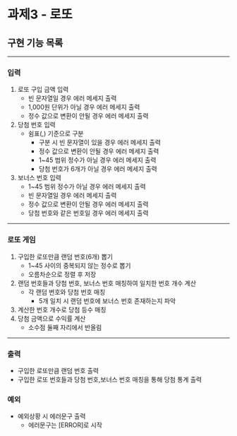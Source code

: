 # 과제3 - 로또
## 구현 기능 목록
<hr>

### 입력

1. 로또 구입 금액 입력
    - 빈 문자열일 경우 에러 메세지 출력
    - 1,000원 단위가 아닐 경우 에러 메세지 출력
    - 정수 값으로 변환이 안될 경우 에러 메세지 출력
2. 당첨 번호 입력
    - 쉼표(,) 기준으로 구분
        - 구분 시 빈 문자열이 있을 경우 에러 메세지 출력 
        - 정수 값으로 변환이 안될 경우 에러 메세지 출력
        - 1~45 범위 정수가 아닐 경우 에러 메세지 출력
        - 당첨 번호가 6개가 아닐 경우 에러 메세지 출력
3. 보너스 번호 입력 
    - 1~45 범위 정수가 아닐 경우 에러 메세지 출력
    - 빈 문자열일 경우 에러 메세지 출력
    - 정수 값으로 변환이 안될 경우 에러 메세지 출력
    - 당첨 번호와 같은 번호일 경우 에러 메세지 출력
<hr>

### 로또 게임
1. 구입한 로또만큼 랜덤 번호(6개) 뽑기
   - 1~45 사이의 중복되지 않는 정수로 뽑기
   - 오름차순으로 정렬 후 저장
2. 랜덤 번호들과 당첨 번호, 보너스 번호 매칭하여 일치한 번호 개수 계산
    - 각 랜덤 번호와 당첨 번호 매칭
      - 5개 일치 시 랜덤 번호에 보너스 번호 존재하는지 파악
3. 계산한 번호 개수로 당첨 등수 매칭
4. 당첨 금액으로 수익률 계산
   - 소수점 둘째 자리에서 반올림

<hr>

### 출력
 - 구입한 로또만큼 랜덤 번호 출력
 - 구입한 로또 번호들과 당첨 번호,보너스 번호 매칭을 통해 당첨 통계 출력


### 예외
  - 예외상황 시 에러문구 출력
    - 에러문구는 [ERROR]로 시작